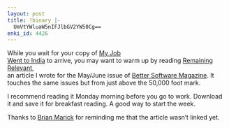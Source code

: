 ```yaml
---
layout: post
title: !binary |-
  UmVtYWluaW5nIFJlbGV2YW50Cg==
enki_id: 4426
---
```


While you wait for your copy of <a
href="http://www.pragmaticprogrammer.com/titles/mjwti/index.html">My
Job  
Went to India</a> to arrive, you may want to warm up by reading <a
href="http://chadfowler.com/RemainingRelevant.pdf">Remaining
Relevant</a>,  
an article I wrote for the May/June issue of <a
href="http://www.bettersoftware.com">Better Software Magazine</a>. It  
touches the same issues but from just above the 50,000 foot mark.

<p>
I recommend reading it Monday morning before you go to work. Download
it  
and save it for breakfast reading. A good way to start the week.

</p>
<p>
Thanks to <a href="http://testing.com/cgi-bin/blog">Brian Marick</a>
for  
reminding me that the article wasn’t linked yet.

</p>

